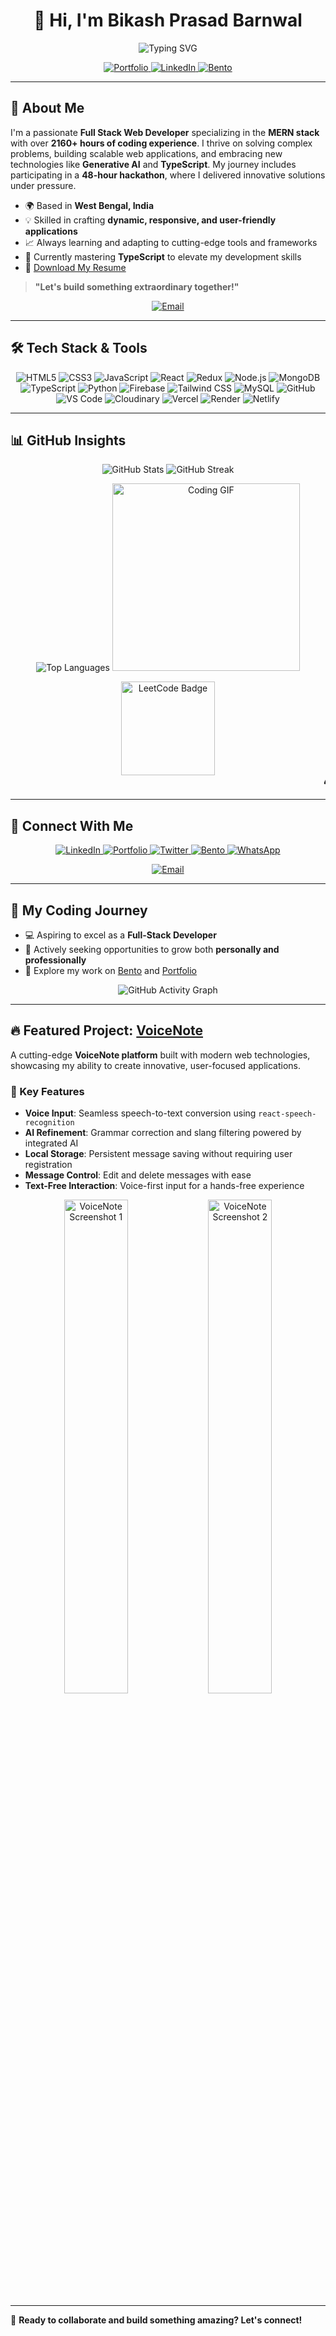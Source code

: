 <h1 align="center">👋 Hi, I'm Bikash Prasad Barnwal</h1>

<p align="center">
  <img src="https://readme-typing-svg.herokuapp.com?font=Fira+Code&weight=600&size=24&pause=1000&color=36BCF7&center=true&vCenter=true&width=600&lines=Full+Stack+Web+Developer;MERN+Stack+Enthusiast;Always+Learning+New+Things+🚀" alt="Typing SVG" />
</p>

<p align="center">
  <a href="https://heybikash.vercel.app/" target="_blank" rel="noopener noreferrer">
    <img src="https://img.shields.io/badge/Portfolio-000000?style=for-the-badge&logo=vercel&logoColor=white" alt="Portfolio" />
  </a>
  <a href="https://www.linkedin.com/in/bikash-prasad-barnwal-a3720a229/" target="_blank" rel="noopener noreferrer">
    <img src="https://img.shields.io/badge/LinkedIn-0077B5?style=for-the-badge&logo=linkedin&logoColor=white" alt="LinkedIn" />
  </a>
  <a href="https://bento.me/bikash-prasad-barnwal" target="_blank" rel="noopener noreferrer">
    <img src="https://img.shields.io/badge/Bento-000000?style=for-the-badge&logo=about.me&logoColor=white" alt="Bento" />
  </a>
</p>

---

## 🚀 About Me

I'm a passionate **Full Stack Web Developer** specializing in the **MERN stack** with over **2160+ hours of coding experience**. I thrive on solving complex problems, building scalable web applications, and embracing new technologies like **Generative AI** and **TypeScript**. My journey includes participating in a **48-hour hackathon**, where I delivered innovative solutions under pressure.

- 🌍 Based in **West Bengal, India**
- 💡 Skilled in crafting **dynamic, responsive, and user-friendly applications**
- 📈 Always learning and adapting to cutting-edge tools and frameworks
- 🎯 Currently mastering **TypeScript** to elevate my development skills
- 📃 <a href="https://drive.google.com/file/d/1PAIcz3zjrIYvXF4ntgAiBSaEN2ktr9dn/view?usp=sharing" target="_blank" rel="noopener noreferrer">Download My Resume</a>

> **"Let's build something extraordinary together!"**
<p align="center">
  <a href="mailto:Vmodi5425@gmail.com?subject=Exploring%20Potential%20Collaboration%20Opportunities&body=Hi%20Bikash%20Prasad%20Barnwal,%0A%0AI%20came%20across%20your%20profile%20and%20was%20really%20impressed%20with%20your%20work.%20I’d%20love%20to%20connect%20and%20explore%20potential%20opportunities%20to%20collaborate%20on%20projects%20or%20initiatives%20that%20align%20with%20our%20shared%20interests.%0A%0APlease%20let%20me%20know%20if%20you’d%20be%20open%20to%20a%20conversation%20—%20I’d%20be%20happy%20to%20discuss%20how%20we%20might%20work%20together.%0A%0ALooking%20forward%20to%20your%20response.%0A%0ABest%20regards,%0A[Your%20Full%20Name]%0A[Your Contact Information]%0A
[Your GitHub / LinkedIn / Portfolio link]" target="_blank">
    <img src="https://img.shields.io/badge/Email-Vmodi5425@gmail.com-F9CA24?style=for-the-badge&logo=gmail&logoColor=white" alt="Email" />
  </a>
</p>

---

## 🛠️ Tech Stack & Tools

<p align="center">
  <img src="https://img.shields.io/badge/HTML5-E34F26?style=for-the-badge&logo=html5&logoColor=white" alt="HTML5" />
  <img src="https://img.shields.io/badge/CSS3-1572B6?style=for-the-badge&logo=css3&logoColor=white" alt="CSS3" />
  <img src="https://img.shields.io/badge/JavaScript-F7DF1E?style=for-the-badge&logo=javascript&logoColor=black" alt="JavaScript" />
  <img src="https://img.shields.io/badge/React-61DAFB?style=for-the-badge&logo=react&logoColor=black" alt="React" />
  <img src="https://img.shields.io/badge/Redux-764ABC?style=for-the-badge&logo=redux&logoColor=white" alt="Redux" />
  <img src="https://img.shields.io/badge/Node.js-339933?style=for-the-badge&logo=node.js&logoColor=white" alt="Node.js" />
  <img src="https://img.shields.io/badge/MongoDB-4EA94B?style=for-the-badge&logo=mongodb&logoColor=white" alt="MongoDB" />
  <img src="https://img.shields.io/badge/TypeScript-007ACC?style=for-the-badge&logo=typescript&logoColor=white" alt="TypeScript" />
  <img src="https://img.shields.io/badge/Python-3776AB?style=for-the-badge&logo=python&logoColor=white" alt="Python" />
  <img src="https://img.shields.io/badge/Firebase-FFCA28?style=for-the-badge&logo=firebase&logoColor=black" alt="Firebase" />
  <img src="https://img.shields.io/badge/Tailwind_CSS-38B2AC?style=for-the-badge&logo=tailwind-css&logoColor=white" alt="Tailwind CSS" />
  <img src="https://img.shields.io/badge/MySQL-4479A1?style=for-the-badge&logo=mysql&logoColor=white" alt="MySQL" />
  <img src="https://img.shields.io/badge/GitHub-181717?style=for-the-badge&logo=github&logoColor=white" alt="GitHub" />
  <img src="https://img.shields.io/badge/VS_Code-007ACC?style=for-the-badge&logo=visual-studio-code&logoColor=white" alt="VS Code" />
  <img src="https://img.shields.io/badge/Cloudinary-3448C5?style=for-the-badge&logo=cloudinary&logoColor=white" alt="Cloudinary" />
  <img src="https://img.shields.io/badge/Vercel-000000?style=for-the-badge&logo=vercel&logoColor=white" alt="Vercel" />
  <img src="https://img.shields.io/badge/Render-46E3B7?style=for-the-badge&logo=render&logoColor=black" alt="Render" />
  <img src="https://img.shields.io/badge/Netlify-00C7B7?style=for-the-badge&logo=netlify&logoColor=white" alt="Netlify" />
</p>

---

## 📊 GitHub Insights

<p align="center">
  <img src="https://github-readme-stats.vercel.app/api?username=Bikash-design-lab&show_icons=true&theme=radical&hide_border=true" alt="GitHub Stats" />
  <img src="https://streak-stats.demolab.com?user=Bikash-design-lab&theme=radical&hide_border=true" alt="GitHub Streak" />
</p>

<p align="center">
  <img src="https://github-readme-stats.vercel.app/api/top-langs/?username=Bikash-design-lab&layout=compact&theme=radical&hide_border=true" alt="Top Languages" />
  <img src="https://user-images.githubusercontent.com/74038190/212750147-854a394f-fee9-4080-9770-78a4b7ece53f.gif" alt="Coding GIF" width="300" />
</p>

<p align="center">
  <img src="https://github.com/user-attachments/assets/0f99b9a3-b04c-4dd0-a09f-43d8077d5e38" alt="LeetCode Badge" width="150" />
  <br/>
  <marquee behavior="scroll" direction="left" scrollamount="5">
    🎮 Level Up: 50 Days of LeetCode Mastered! 🏆 Keep Grinding! 🚀
  </marquee>
</p>

---

## 📩 Connect With Me

<p align="center">
  <a href="https://www.linkedin.com/in/bikash-prasad-barnwal-a3720a229/" target="_blank" rel="noopener noreferrer">
    <img src="https://img.shields.io/badge/LinkedIn-0077B5?style=for-the-badge&logo=linkedin&logoColor=white" alt="LinkedIn" />
  </a>
  <a href="https://heybikash.vercel.app/" target="_blank" rel="noopener noreferrer">
    <img src="https://img.shields.io/badge/Portfolio-000000?style=for-the-badge&logo=vercel&logoColor=white" alt="Portfolio" />
  </a>
  <a href="https://twitter.com/vmodi5425" target="_blank" rel="noopener noreferrer">
    <img src="https://img.shields.io/badge/Twitter-1DA1F2?style=for-the-badge&logo=twitter&logoColor=white" alt="Twitter" />
  </a>
  <a href="https://bento.me/bikash-prasad-barnwal" target="_blank" rel="noopener noreferrer">
    <img src="https://img.shields.io/badge/Bento-000000?style=for-the-badge&logo=about.me&logoColor=white" alt="Bento" />
  </a>
  <a href="https://wa.me/8250204797" target="_blank" rel="noopener noreferrer">
    <img src="https://img.shields.io/badge/WhatsApp-25D366?style=for-the-badge&logo=whatsapp&logoColor=white" alt="WhatsApp" />
  </a>
</p>

<p align="center">
  <a href="mailto:Vmodi5425@gmail.com?subject=Exploring%20Potential%20Collaboration%20Opportunities&body=Hi%20Bikash%20Prasad%20Barnwal,%0A%0AI%20came%20across%20your%20profile%20and%20was%20really%20impressed%20with%20your%20work.%20I’d%20love%20to%20connect%20and%20explore%20potential%20opportunities%20to%20collaborate%20on%20projects%20or%20initiatives%20that%20align%20with%20our%20shared%20interests.%0A%0APlease%20let%20me%20know%20if%20you’d%20be%20open%20to%20a%20conversation%20—%20I’d%20be%20happy%20to%20discuss%20how%20we%20might%20work%20together.%0A%0ALooking%20forward%20to%20your%20response.%0A%0ABest%20regards,%0A[Your%20Full%20Name]%0A[Your Contact Information]%0A
[Your GitHub / LinkedIn / Portfolio link]" target="_blank">
    <img src="https://img.shields.io/badge/Email-Vmodi5425@gmail.com-F9CA24?style=for-the-badge&logo=gmail&logoColor=white" alt="Email" />
  </a>
</p>

---

## 🌟 My Coding Journey

- 💻 Aspiring to excel as a **Full-Stack Developer**
- 🌱 Actively seeking opportunities to grow both **personally and professionally**
- 🚀 Explore my work on [Bento](https://bento.me/bikash-prasad-barnwal) and [Portfolio](https://heybikash.vercel.app/)

<p align="center">
  <img src="https://github-readme-activity-graph.vercel.app/graph?username=Bikash-design-lab&theme=radical&hide_border=true&show_months=true&date_format=mmm%20yy" alt="GitHub Activity Graph" />
</p>

---

## 🔥 Featured Project: [VoiceNote](https://voice-note-3d8b.vercel.app/)

A cutting-edge **VoiceNote platform** built with modern web technologies, showcasing my ability to create innovative, user-focused applications.

### 🌟 Key Features
- **Voice Input**: Seamless speech-to-text conversion using `react-speech-recognition`
- **AI Refinement**: Grammar correction and slang filtering powered by integrated AI
- **Local Storage**: Persistent message saving without requiring user registration
- **Message Control**: Edit and delete messages with ease
- **Text-Free Interaction**: Voice-first input for a hands-free experience

<p align="center">
  <img width="45%" alt="VoiceNote Screenshot 1" src="https://github.com/user-attachments/assets/6c6fdfd5-d2f1-42ec-b980-2940f2fb6a45" />
  <img width="45%" alt="VoiceNote Screenshot 2" src="https://github.com/user-attachments/assets/7fc9b2e8-4743-4369-b328-1a62c79e932b" />
</p>

---


🚀 **Ready to collaborate and build something amazing? Let's connect!**

</div>
